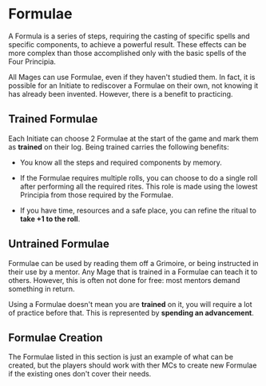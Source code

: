 # Formulae

A Formula is a series of steps, requiring the casting of specific spells and specific components, to achieve a powerful result. 
These effects can be more complex than those accomplished only with the basic spells of the Four Principia.

All Mages can use Formulae, even if they haven't studied them. 
In fact, it is possible for an Initiate to rediscover a Formulae on their own, not knowing it has already been invented.
However, there is a benefit to practicing.

## Trained Formulae

Each Initiate can choose 2 Formulae at the start of the game and mark them as __trained__ on their log. 
Being trained carries the following benefits:

* You know all the steps and required components by memory.

* If the Formulae requires multiple rolls, you can choose to do a single roll after performing all the required rites. 
This role is made using the lowest Principia from those required by the Formulae. 

* If you have time, resources and a safe place, you can refine the ritual to __take +1 to the roll__.


## Untrained Formulae

Formulae can be used by reading them off a Grimoire, or being instructed in their use by a mentor. 
Any Mage that is trained in a Formulae can teach it to others. 
However, this is often not done for free: most mentors demand something in return.

Using a Formulae doesn't mean you are __trained__ on it, you will require a lot of practice before that.
This is represented by __spending an advancement__.


## Formulae Creation

The Formulae listed in this section is just an example of what can be created, but the players should work with ther MCs to create new Formulae if the existing ones don't cover their needs. 

